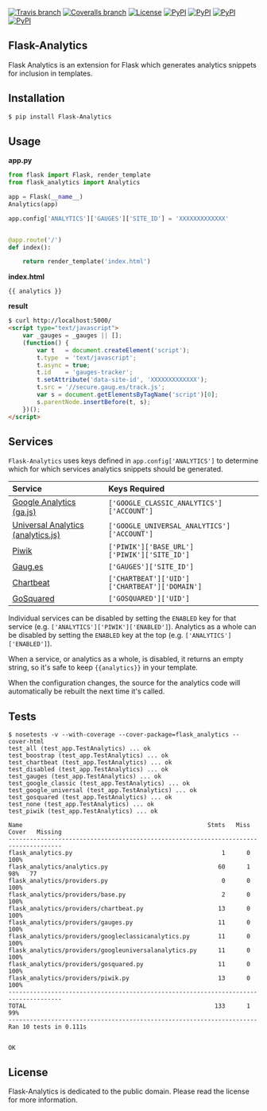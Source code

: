 [![Travis branch](https://img.shields.io/travis/citruspi/Flask-Analytics/master.svg?style=flat-square)](https://travis-ci.org/citruspi/Flask-Analytics)
[![Coveralls branch](https://img.shields.io/coveralls/citruspi/Flask-Analytics/master.svg?style=flat-square)](https://coveralls.io/github/citruspi/Flask-Analytics)
[![License](https://img.shields.io/github/license/citruspi/Flask-Analytics.svg?style=flat-square)](http://unlicense.org)
[![PyPI](https://img.shields.io/pypi/v/Flask-Analytics.svg?style=flat-square)](https://pypi.python.org/pypi/Flask-Analytics)
[![PyPI](https://img.shields.io/pypi/wheel/Flask-Analytics.svg?style=flat-square)](https://pypi.python.org/pypi/Flask-Analytics)
[![PyPI](https://img.shields.io/pypi/pyversions/Flask-Analytics.svg?style=flat-square)](https://pypi.python.org/pypi/Flask-Analytics)
[![PyPI](https://img.shields.io/pypi/status/Flask-Analytics.svg?style=flat-square)](https://pypi.python.org/pypi/Flask-Analytics)

## Flask-Analytics

Flask Analytics is an extension for Flask which generates analytics snippets for inclusion in templates.

## Installation

```bash
$ pip install Flask-Analytics
```

## Usage

__app.py__

```python
from flask import Flask, render_template
from flask_analytics import Analytics

app = Flask(__name__)
Analytics(app)

app.config['ANALYTICS']['GAUGES']['SITE_ID'] = 'XXXXXXXXXXXXX'


@app.route('/')
def index():

    return render_template('index.html')
```

__index.html__

```
{{ analytics }}
```

__result__

```html
$ curl http://localhost:5000/
<script type="text/javascript">
    var _gauges = _gauges || [];
    (function() {
        var t   = document.createElement('script');
        t.type  = 'text/javascript';
        t.async = true;
        t.id    = 'gauges-tracker';
        t.setAttribute('data-site-id', 'XXXXXXXXXXXXX');
        t.src = '//secure.gaug.es/track.js';
        var s = document.getElementsByTagName('script')[0];
        s.parentNode.insertBefore(t, s);
    })();
</script>
```

## Services

`Flask-Analytics` uses keys defined in `app.config['ANALYTICS']` to determine which for which services analytics snippets should be generated.

| Service | Keys Required |
|:--------|:--------------|
| [Google Analytics (ga.js)](http://www.google.com/analytics/) | `['GOOGLE_CLASSIC_ANALYTICS']['ACCOUNT']` |
| [Universal Analytics (analytics.js) ](http://www.google.com/analytics/) | `['GOOGLE_UNIVERSAL_ANALYTICS']['ACCOUNT']` |
| [Piwik](http://piwik.org/) | `['PIWIK']['BASE_URL']`<br>`['PIWIK']['SITE_ID']`|
| [Gaug.es](http://gaug.es/) | `['GAUGES']['SITE_ID']` |
| [Chartbeat](https://chartbeat.com) | `['CHARTBEAT']['UID']`<br>`['CHARTBEAT']['DOMAIN']` |
| [GoSquared](https://www.gosquared.com) | `['GOSQUARED']['UID']` |

Individual services can be disabled by setting the `ENABLED` key for that service (e.g. `['ANALYTICS']['PIWIK']['ENABLED']`). Analytics as a whole can be disabled by setting the `ENABLED` key at the top (e.g. `['ANALYTICS']['ENABLED']`).

When a service, or analytics as a whole, is disabled, it returns an empty string, so it's safe to keep `{{analytics}}` in your template.

When the configuration changes, the source for the analytics code will automatically be rebuilt the next time it's called.

## Tests

```
$ nosetests -v --with-coverage --cover-package=flask_analytics --cover-html 
test_all (test_app.TestAnalytics) ... ok
test_boostrap (test_app.TestAnalytics) ... ok
test_chartbeat (test_app.TestAnalytics) ... ok
test_disabled (test_app.TestAnalytics) ... ok
test_gauges (test_app.TestAnalytics) ... ok
test_google_classic (test_app.TestAnalytics) ... ok
test_google_universal (test_app.TestAnalytics) ... ok
test_gosquared (test_app.TestAnalytics) ... ok
test_none (test_app.TestAnalytics) ... ok
test_piwik (test_app.TestAnalytics) ... ok

Name                                                    Stmts   Miss  Cover   Missing
-------------------------------------------------------------------------------------
flask_analytics.py                                          1      0   100%   
flask_analytics/analytics.py                               60      1    98%   77
flask_analytics/providers.py                                0      0   100%   
flask_analytics/providers/base.py                           2      0   100%   
flask_analytics/providers/chartbeat.py                     13      0   100%   
flask_analytics/providers/gauges.py                        11      0   100%   
flask_analytics/providers/googleclassicanalytics.py        11      0   100%   
flask_analytics/providers/googleuniversalanalytics.py      11      0   100%   
flask_analytics/providers/gosquared.py                     11      0   100%   
flask_analytics/providers/piwik.py                         13      0   100%   
-------------------------------------------------------------------------------------
TOTAL                                                     133      1    99%   
----------------------------------------------------------------------
Ran 10 tests in 0.111s


OK
```

## License

Flask-Analytics is dedicated to the public domain. Please read the license for
more information.
